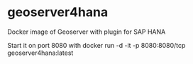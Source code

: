 # geoserver4hana
Docker image of Geoserver with plugin for SAP HANA

Start it on port 8080 with docker run -d -it -p 8080:8080/tcp geoserver4hana:latest

